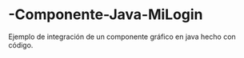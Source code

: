 # -Componente-Java-MiLogin
Ejemplo de integración de un componente gráfico en java hecho con código.
